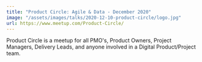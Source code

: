 ```yaml
---
title: "Product Circle: Agile & Data - December 2020"
image: "/assets/images/talks/2020-12-10-product-circle/logo.jpg"
url: https://www.meetup.com/Product-Circle/
---
```


Product Circle is a meetup for all PMO's, Product Owners, Project Managers,
Delivery Leads, and anyone involved in a Digital Product/Project team.
